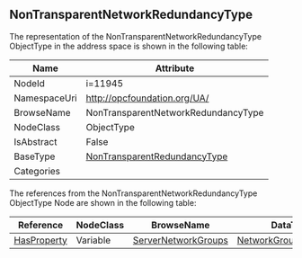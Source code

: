 <!-- objecttype -->
## NonTransparentNetworkRedundancyType
  
<!-- end of text -->
The representation of the NonTransparentNetworkRedundancyType ObjectType in the address space is shown in the following table:  

|Name|Attribute|
|---|---|
|NodeId|i=11945|
|NamespaceUri|http://opcfoundation.org/UA/|
|BrowseName|NonTransparentNetworkRedundancyType|
|NodeClass|ObjectType|
|IsAbstract|False|
|BaseType|[NonTransparentRedundancyType](../../ObjectTypes/NonTransparentRedundancyType/readme.md)|
|Categories||

The references from the NonTransparentNetworkRedundancyType ObjectType Node are shown in the following table:  

|Reference|NodeClass|BrowseName|DataType|TypeDefinition|ModellingRule|
|---|---|---|---|---|---|
|[HasProperty](../../ReferenceTypes/HasProperty/readme.md)|Variable|[ServerNetworkGroups](#ServerNetworkGroups)|[NetworkGroupDataType](../../DataTypes/NetworkGroupDataType/readme.md)[]|[PropertyType](../../VariableTypes/PropertyType/readme.md)|[Mandatory](../../Objects/Mandatory/readme.md)|


